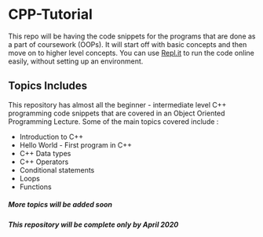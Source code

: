 # CPP-Tutorial
This repo will be having the code snippets for the programs that are done as a part of coursework (OOPs). It will start off with basic concepts and then move on to higher level concepts. You can use [Repl.it](repl.it) to run the code online easily, without setting up an environment.


## Topics Includes
This repository has almost all the beginner - intermediate level C++ programming code snippets that are covered in an Object Oriented Programming Lecture.
Some of the main topics covered include : 
* Introduction to C++
* Hello World - First program in C++
* C++ Data types
* C++ Operators
* Conditional statements
* Loops
* Functions

##### More topics will be added soon
##### This repository will be complete only by April 2020
